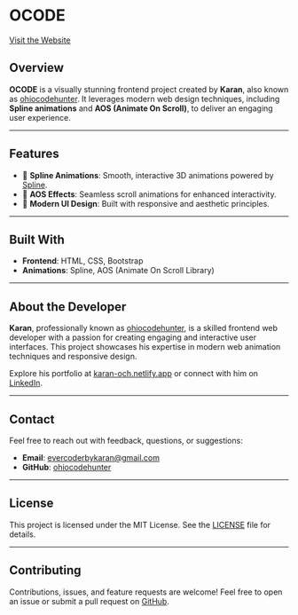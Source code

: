 
# OCODE

[Visit the Website](https://occode.netlify.app)

## Overview

**OCODE** is a visually stunning frontend project created by **Karan**, also known as [ohiocodehunter](https://www.linkedin.com/in/ohiocodehunter). It leverages modern web design techniques, including **Spline animations** and **AOS (Animate On Scroll)**, to deliver an engaging user experience.

---

## Features

- 🌟 **Spline Animations**: Smooth, interactive 3D animations powered by [Spline](https://spline.design).
- 🎯 **AOS Effects**: Seamless scroll animations for enhanced interactivity.
- 🎨 **Modern UI Design**: Built with responsive and aesthetic principles.

---

## Built With

- **Frontend**: HTML, CSS, Bootstrap
- **Animations**: Spline, AOS (Animate On Scroll Library)

---

## About the Developer

**Karan**, professionally known as [ohiocodehunter](https://github.com/ohiocodehunter), is a skilled frontend web developer with a passion for creating engaging and interactive user interfaces. This project showcases his expertise in modern web animation techniques and responsive design.

Explore his portfolio at [karan-och.netlify.app](https://karan-och.netlify.app) or connect with him on [LinkedIn](https://www.linkedin.com/in/ohiocodehunter).

---

## Contact

Feel free to reach out with feedback, questions, or suggestions:

- **Email**: evercoderbykaran@gmail.com  
- **GitHub**: [ohiocodehunter](https://github.com/ohiocodehunter)   

---

## License

This project is licensed under the MIT License. See the [LICENSE](LICENSE) file for details.

---

## Contributing

Contributions, issues, and feature requests are welcome! Feel free to open an issue or submit a pull request on [GitHub](https://github.com/ohiocodehunter).
